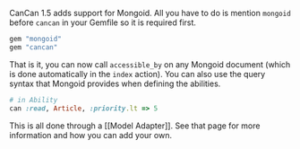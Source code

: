 CanCan 1.5 adds support for Mongoid. All you have to do is mention `mongoid` before `cancan` in your Gemfile so it is required first.

```ruby
gem "mongoid"
gem "cancan"
```

That is it, you can now call `accessible_by` on any Mongoid document (which is done automatically in the `index` action). You can also use the query syntax that Mongoid provides when defining the abilities.

```ruby
# in Ability
can :read, Article, :priority.lt => 5
```

This is all done through a [[Model Adapter]]. See that page for more information and how you can add your own.